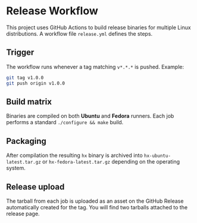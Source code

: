 # Release Workflow

This project uses GitHub Actions to build release binaries for multiple Linux distributions. A workflow file `release.yml` defines the steps.

## Trigger

The workflow runs whenever a tag matching `v*.*.*` is pushed. Example:

```bash
git tag v1.0.0
git push origin v1.0.0
```

## Build matrix

Binaries are compiled on both **Ubuntu** and **Fedora** runners. Each job performs a standard `./configure && make` build.

## Packaging

After compilation the resulting `hx` binary is archived into `hx-ubuntu-latest.tar.gz` or `hx-fedora-latest.tar.gz` depending on the operating system.

## Release upload

The tarball from each job is uploaded as an asset on the GitHub Release automatically created for the tag. You will find two tarballs attached to the release page.

